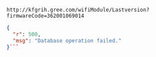 `http://kfgrih.gree.com/wifiModule/Lastversion?firmwareCode=362001069014`

```json
{
  "r": 500,
  "msg": "Database operation failed."
}```